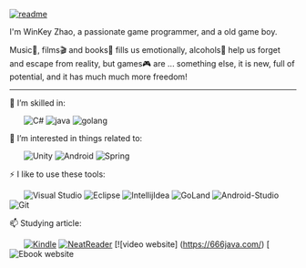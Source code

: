 [![readme](https://user-images.githubusercontent.com/60165135/174496689-f975a202-6aef-4922-bb11-aa0fd369744a.png)](https://github.com/notaspacecowboy?tab=repositories)


I'm WinKey Zhao, a passionate game programmer, and a old game boy.

Music🎵, films🎬 and books📖 fills us emotionally, alcohols🥂 help us forget and escape from reality, but games🎮 are ... something else, it is new, full of potential, and it has much much more freedom!

---

🌱 I’m skilled in:

&ensp;&ensp;&ensp;
![C#](https://img.shields.io/badge/c%23-%23239120.svg?style=for-the-badge&logo=c-sharp&logoColor=white)
![java](	https://img.shields.io/badge/java-00599C?style=for-the-badge&logo=java&logoColor=white)
![golang](https://img.shields.io/badge/golang-%232C2D72.svg?style=for-the-badge&logo=golang&logoColor=white)

🎉 I’m interested in things related to:

&ensp;&ensp;&ensp;
![Unity](https://img.shields.io/badge/unity-%23000000.svg?style=for-the-badge&logo=unity&logoColor=white)
![Android](https://img.shields.io/badge/Android-%23313131.svg?style=for-the-badge&logo=Android&logoColor=white)
![Spring](https://img.shields.io/badge/Spring-%2335495e.svg?style=for-the-badge&logo=Spring&logoColor=%234FC08D)

⚡ I like to use these tools:

&ensp;&ensp;&ensp;
![Visual Studio](https://img.shields.io/badge/Visual%20Studio-5C2D91.svg?style=for-the-badge&logo=visual-studio&logoColor=white)
![Eclipse](https://img.shields.io/badge/Eclipse.svg?style=for-the-badge&logo=Eclipse&logoColor=white&color=black&labelColor=white)
![IntellijIdea](https://img.shields.io/badge/IntellijIdea-%23FF9900.svg?style=for-the-badge&logo=IntellijIdea&logoColor=white)
![GoLand](https://img.shields.io/badge/GoLand-0078D6?style=for-the-badge&logo=GoLand&logoColor=white)
![Android-Studio](https://img.shields.io/badge/AndroidStudio%20Android-Studio?style=for-the-badge&logo=Android-Studio&logoColor=white)
![Git](https://img.shields.io/badge/git-%23F05033.svg?style=for-the-badge&logo=git&logoColor=white)

📫 Studying article: 

&ensp;&ensp;&ensp;
[![Kindle](https://img.shields.io/badge/Kindle-%230077B5.svg?style=for-the-badge&logo=Kindle&logoColor=white)](https://www.Kindle.com/in/zack-yang-70a73b188/)
[![NeatReader](https://img.shields.io/badge/NeatReader-D14836?style=for-the-badge&logo=NeatReader&logoColor=white)](https://www.neat-reader.cn/)
[![video website] (https://666java.com/)
[![Ebook website](https://zh.book4you.org/)

